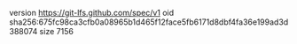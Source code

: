 version https://git-lfs.github.com/spec/v1
oid sha256:675fc98ca3cfb0a08965b1d465f12face5fb6171d8dbf4fa36e199ad3d388074
size 7156
